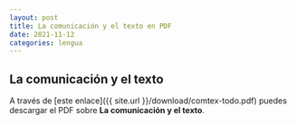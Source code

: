 ```yaml
---
layout: post
title: La comunicación y el texto en PDF
date: 2021-11-12
categories: lengua
---
```


## La comunicación y el texto

A través de [este enlace]({{ site.url }}/download/comtex-todo.pdf) puedes descargar el PDF sobre __La comunicación y el texto__. 
